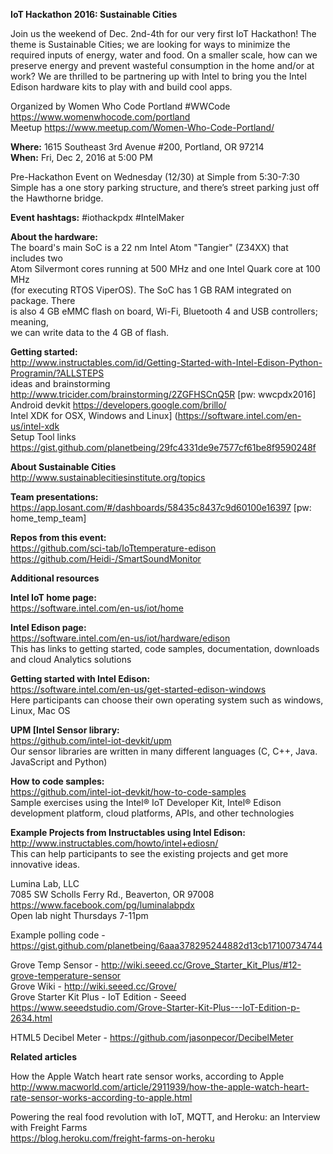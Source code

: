 **IoT Hackathon 2016: Sustainable Cities**

Join us the weekend of Dec. 2nd-4th for our very first IoT Hackathon! 
The theme is Sustainable Cities; we are looking for ways to minimize 
the required inputs of energy, water and food. On a smaller scale, how 
can we preserve energy and prevent wasteful consumption in the home and/or 
at work? We are thrilled to be partnering up with Intel to bring you the 
Intel Edison hardware kits to play with and build cool apps.

Organized by Women Who Code Portland #WWCode  
https://www.womenwhocode.com/portland  
Meetup https://www.meetup.com/Women-Who-Code-Portland/ 

**Where:** 1615 Southeast 3rd Avenue #200, Portland, OR 97214  
**When:** Fri, Dec 2, 2016 at 5:00 PM  

Pre-Hackathon Event on Wednesday (12/30) at Simple from 5:30-7:30  
Simple has a one story parking structure, and there’s street parking just off the Hawthorne bridge.  

**Event hashtags:** #iothackpdx #IntelMaker  

**About the hardware:**  
The board's main SoC is a 22 nm Intel Atom "Tangier" (Z34XX) that includes two  
Atom Silvermont cores running at 500 MHz and one Intel Quark core at 100 MHz  
(for executing RTOS ViperOS). The SoC has 1 GB RAM integrated on package. There  
is also 4 GB eMMC flash on board, Wi-Fi, Bluetooth 4 and USB controllers; meaning,   
we can write data to the 4 GB of flash.  

**Getting started:**  
http://www.instructables.com/id/Getting-Started-with-Intel-Edison-Python-Programin/?ALLSTEPS  
ideas and brainstorming http://www.tricider.com/brainstorming/2ZGFHSCnQ5R [pw: wwcpdx2016]  
Android devkit https://developers.google.com/brillo/  
Intel XDK for OSX, Windows and Linux] (https://software.intel.com/en-us/intel-xdk  
Setup Tool links https://gist.github.com/planetbeing/29fc4331de9e7577cf61be8f9590248f  

**About Sustainable Cities**  
http://www.sustainablecitiesinstitute.org/topics  

**Team presentations:**  
https://app.losant.com/#/dashboards/58435c8437c9d60100e16397 [pw: home_temp_team]  

**Repos from this event:**  
https://github.com/sci-tab/IoTtemperature-edison  
https://github.com/Heidi-/SmartSoundMonitor  

**Additional resources**  

**Intel IoT home page:**   
https://software.intel.com/en-us/iot/home  

**Intel Edison page:**  
https://software.intel.com/en-us/iot/hardware/edison  
This has links to getting started, code samples, documentation, downloads and cloud Analytics solutions  

**Getting started with Intel Edison:**  
https://software.intel.com/en-us/get-started-edison-windows  
Here participants can choose their own operating system such as windows, Linux, Mac OS  

**UPM [Intel Sensor library:**  
https://github.com/intel-iot-devkit/upm  
Our sensor libraries are written in many different languages (C, C++, Java. JavaScript and Python)  

**How to code samples:**  
https://github.com/intel-iot-devkit/how-to-code-samples  
Sample exercises using the Intel® IoT Developer Kit, Intel® Edison development platform, cloud platforms, APIs, and other technologies  

**Example Projects from Instructables using Intel Edison:**  
http://www.instructables.com/howto/intel+ediosn/  
This can help participants to see the existing projects and get more innovative ideas.  

Lumina Lab, LLC  
7085 SW Scholls Ferry Rd., Beaverton, OR 97008  
https://www.facebook.com/pg/luminalabpdx  
Open lab night Thursdays 7-11pm  

Example polling code - https://gist.github.com/planetbeing/6aaa378295244882d13cb17100734744

Grove Temp Sensor - http://wiki.seeed.cc/Grove_Starter_Kit_Plus/#12-grove-temperature-sensor  
Grove Wiki - http://wiki.seeed.cc/Grove/  
Grove Starter Kit Plus - IoT Edition - Seeed https://www.seeedstudio.com/Grove-Starter-Kit-Plus---IoT-Edition-p-2634.html  

HTML5 Decibel Meter - https://github.com/jasonpecor/DecibelMeter  

**Related articles**  

How the Apple Watch heart rate sensor works, according to Apple  
http://www.macworld.com/article/2911939/how-the-apple-watch-heart-rate-sensor-works-according-to-apple.html  

Powering the real food revolution with IoT, MQTT, and Heroku: an Interview with Freight Farms  
https://blog.heroku.com/freight-farms-on-heroku   

